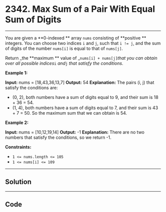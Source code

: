 # 2342. Max Sum of a Pair With Equal Sum of Digits

---

You are given a **0-indexed ** array `nums` consisting of **positive ** integers. You can choose two indices `i` and `j`, such that `i != j`, and the sum of digits of the number `nums[i]` is equal to that of `nums[j]`.

Return _the **maximum ** value of _`nums[i] + nums[j]`_that you can obtain over all possible indices_`i` _and_`j` _that satisfy the conditions._

 

**Example 1:**


**Input:** nums = [18,43,36,13,7]
**Output:** 54
**Explanation:** The pairs (i, j) that satisfy the conditions are:
- (0, 2), both numbers have a sum of digits equal to 9, and their sum is 18 + 36 = 54.
- (1, 4), both numbers have a sum of digits equal to 7, and their sum is 43 + 7 = 50.
So the maximum sum that we can obtain is 54.


**Example 2:**


**Input:** nums = [10,12,19,14]
**Output:** -1
**Explanation:** There are no two numbers that satisfy the conditions, so we return -1.


 

**Constraints:**

  * `1 <= nums.length <= 105`
  * `1 <= nums[i] <= 109`

---

## Solution



---

## Code
```python


```